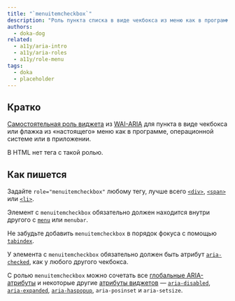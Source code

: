 ```yaml
---
title: "`menuitemcheckbox`"
description: "Роль пункта списка в виде чекбокса из меню как в программе, операционной системе или приложении."
authors:
  - doka-dog
related:
  - a11y/aria-intro
  - a11y/aria-roles
  - a11y/role-menu
tags:
  - doka
  - placeholder
---
```


## Кратко

[Самостоятельная роль виджета](/a11y/aria-roles/#roli-vidzhetov) из [WAI-ARIA](/a11y/aria-intro/#specifikaciya) для пункта в виде чекбокса или флажка из «настоящего» меню как в программе, операционной системе или в приложении.

В HTML нет тега с такой ролью.

## Как пишется

Задайте `role="menuitemcheckbox"` любому тегу, лучше всего [`<div>`](/html/div/), [`<span>`](/html/span/) или [`<li>`](/html/li/).

Элемент с `menuitemcheckbox` обязательно должен находится внутри другого с [`menu`](/a11y/role-menu/) или `menubar`.

Не забудьте добавить `menuitemcheckbox` в порядок фокуса с помощью [`tabindex`](/html/global-attrs/#tabindex).

У элемента с `menuitemcheckbox` обязательно должен быть атрибут [`aria-checked`](/a11y/aria-checked/), как у любого другого чекбокса.

С ролью `menuitemcheckbox` можно сочетать все [глобальные ARIA-атрибуты](/a11y/aria-attrs/#globalnye-atributy) и некоторые другие [атрибуты виджетов](/a11y/aria-attrs/#atributy-vidzhetov) — [`aria-disabled`](/a11y/aria-disabled/), [`aria-expanded`](/a11y/aria-expanded/), [`aria-haspopup`](/a11y/aria-haspopup/), `aria-posinset` и `aria-setsize`.
